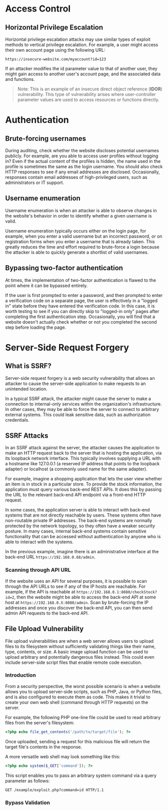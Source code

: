 # Access Control

## Horizontal Privilege Escalation

Horizontal privilege escalation attacks may use similar types of exploit methods to vertical privilege escalation. For example, a user might access their own account page using the following URL:

`https://insecure-website.com/myaccount?id=123`

If an attacker modifies the id parameter value to that of another user, they might gain access to another user's account page, and the associated data and functions.

> Note: This is an example of an insecure direct object reference (**IDOR**) vulnerability. This type of vulnerability arises where user-controller parameter values are used to access resources or functions directly.

# Authentication

## Brute-forcing usernames
During auditing, check whether the website discloses potential usernames publicly. For example, are you able to access user profiles without logging in? Even if the actual content of the profiles is hidden, the name used in the profile is sometimes the same as the login username. You should also check HTTP responses to see if any email addresses are disclosed. Occasionally, responses contain email addresses of high-privileged users, such as administrators or IT support.

## Username enumeration
Username enumeration is when an attacker is able to observe changes in the website's behavior in order to identify whether a given username is valid.

Username enumeration typically occurs either on the login page, for example, when you enter a valid username but an incorrect password, or on registration forms when you enter a username that is already taken. This greatly reduces the time and effort required to brute-force a login because the attacker is able to quickly generate a shortlist of valid usernames.

## Bypassing two-factor authentication
At times, the implementation of two-factor authentication is flawed to the point where it can be bypassed entirely.

If the user is first prompted to enter a password, and then prompted to enter a verification code on a separate page, the user is effectively in a "logged in" state before they have entered the verification code. In this case, it is worth testing to see if you can directly skip to "logged-in only" pages after completing the first authentication step. Occasionally, you will find that a website doesn't actually check whether or not you completed the second step before loading the page.

# Server-Side Request Forgery

## What is SSRF?
Server-side request forgery is a web security vulnerability that allows an attacker to cause the server-side application to make requests to an unintended location.

In a typical SSRF attack, the attacker might cause the server to make a connection to internal-only services within the organization's infrastructure. In other cases, they may be able to force the server to connect to arbitrary external systems. This could leak sensitive data, such as authorization credentials.

## SSRF Attacks

In an SSRF attack against the server, the attacker causes the application to make an HTTP request back to the server that is hosting the application, via its loopback network interface. This typically involves supplying a URL with a hostname like 127.0.0.1 (a reserved IP address that points to the loopback adapter) or localhost (a commonly used name for the same adapter).

For example, imagine a shopping application that lets the user view whether an item is in stock in a particular store. To provide the stock information, the application must query various back-end REST APIs. It does this by passing the URL to the relevant back-end API endpoint via a front-end HTTP request. 

In some cases, the application server is able to interact with back-end systems that are not directly reachable by users. These systems often have non-routable private IP addresses. The back-end systems are normally protected by the network topology, so they often have a weaker security posture. In many cases, internal back-end systems contain sensitive functionality that can be accessed without authentication by anyone who is able to interact with the systems.

In the previous example, imagine there is an administrative interface at the back-end URL `https://192.168.0.68/admin`.

### Scanning through API URL

If the website uses an API for several purposes, it is possible to scan through the API URLs to see if any of the IP hosts are reachable. For example, if the API is reachable at `https://192.168.0.1:8080/checkStock?id=2`, then the website might be able to access the back-end API at some host at `https://192.168.0.X:8080/admin`. Scan by brute-forcing the IP addresses and once you discover the back-end API, you can then send admin API requests to the back-end API.

## File Upload Vulnerability

File upload vulnerabilities are when a web server allows users to upload files to its filesystem without sufficiently validating things like their name, type, contents, or size. A basic image upload function can be used to upload arbitrary and potentially dangerous files instead. This could even include server-side script files that enable remote code execution.

### Introduction

From a security perspective, the worst possible scenario is when a website allows you to upload server-side scripts, such as PHP, Java, or Python files, and is also configured to execute them as code. This makes it trivial to create your own web shell (command through HTTP requests) on the server.

For example, the following PHP one-line file could be used to read arbitrary files from the server's filesystem:
```php
<?php echo file_get_contents('/path/to/target/file'); ?>
```

Once uploaded, sending a request for this malicious file will return the target file's contents in the response.

A more versatile web shell may look something like this:
```php
<?php echo system($_GET['command']); ?>
```
This script enables you to pass an arbitrary system command via a query parameter as follows:
```http
GET /example/exploit.php?command=id HTTP/1.1
```

### Bypass Validation